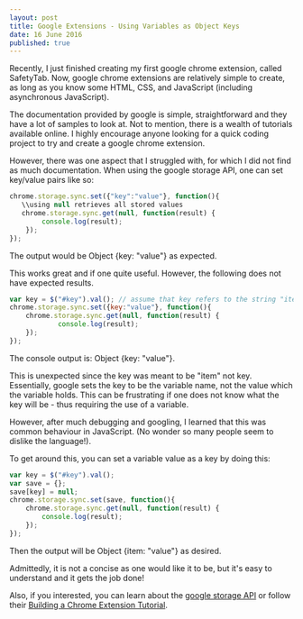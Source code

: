 ```yaml
---
layout: post
title: Google Extensions - Using Variables as Object Keys
date: 16 June 2016
published: true
---
```


Recently, I just finished creating my first google chrome extension, called SafetyTab. Now, google chrome extensions are relatively simple to create, as long as you know some HTML, CSS, and JavaScript (including asynchronous JavaScript). 
 
The documentation provided by google is simple, straightforward and they have a lot of samples to look at. Not to mention, there is a wealth of tutorials available online. I highly encourage anyone looking for a quick coding project to try and create a google chrome extension. 

However, there was one aspect that I struggled with, for which I did not find as much documentation. When using the google storage API, one can set key/value pairs like so:

``` javascript
chrome.storage.sync.set({"key":"value"}, function(){
   \\using null retrieves all stored values
   chrome.storage.sync.get(null, function(result) {
    	console.log(result);
	});
});
```
The output would be Object {key: "value"} as expected. 

This works great and if one  quite useful. However, the following does not have expected results. 
``` javascript
var key = $("#key").val(); // assume that key refers to the string "item"
chrome.storage.sync.set({key:"value"}, function(){
	chrome.storage.sync.get(null, function(result) {
    		console.log(result);
	});
});
```
The console output is: Object {key: "value"}. 

This is unexpected since the key was meant to be "item" not key. Essentially, google sets the key to be the variable name, not the value which the variable holds. This can be frustrating if one does not know what the key will be - thus requiring the use of a variable. 

However, after much debugging and googling, I learned that this was common behaviour in JavaScript. (No wonder so many people seem to dislike the language!). 


To get around this, you can set a variable value as a key by doing this:

``` javascript
var key = $("#key").val(); 
var save = {};
save[key] = null;
chrome.storage.sync.set(save, function(){
	chrome.storage.sync.get(null, function(result) {
    	console.log(result);
	});
});
```

Then the output will be Object {item: "value"} as desired. 

Admittedly, it is not a concise as one would like it to be, but it's easy to understand and it gets the job done!

Also, if you interested, you can learn about the [google storage API](https://developer.chrome.com/extensions/storage) or follow their [Building a Chrome Extension Tutorial](https://developer.chrome.com/extensions/getstarted).
